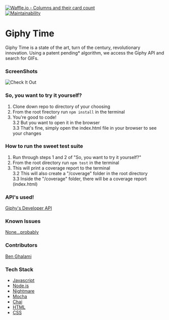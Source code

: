 [![Waffle.io - Columns and their card count](https://badge.waffle.io/bghalami/giphy_time.svg?columns=all)](https://waffle.io/bghalami/giphy_time)  
[![Maintainability](https://api.codeclimate.com/v1/badges/1ac3b5feb071a96ea223/maintainability)](https://codeclimate.com/github/bghalami/giphy_time/maintainability)

# Giphy Time
Giphy Time is a state of the art, turn of the century, revolutionary innovation.
Using a patent pending* algorithm, we access the Giphy API and search for GIFs.

### ScreenShots

![Check It Out](./assets/GiphyTimeSmallCap2.gif)

### So, you want to try it yourself?
1. Clone down repo to directory of your choosing
2. From the root firectory run `npm install` in the terminal
3. You're good to code!  
3.2 But you want to open it in the browser  
3.3 That's fine, simply open the index.html file in your browser to see your changes

### How to run the sweet test suite
1. Run through steps 1 and 2 of "So, you want to try it yourself?"
2. From the root directory run `npm test` in the terminal
3. This will print a coverage report to the terminal  
3.2 This will also create a "/coverage" folder in the root directory  
3.3 Inside the "/coverage" folder, there will be a coverage report (index.html)

### API's used!
[Giphy's Developer API](https://developers.giphy.com/)


### Known Issues
[None...probably](https://github.com/bghalami/giphy_time/issues)

### Contributors
[Ben Ghalami](https://github.com/bghalami)

### Tech Stack

* [Javascript](https://www.javascript.com/)
* [Node.js](https://nodejs.org/en/)
* [Nightmare](http://www.nightmarejs.org/)
* [Mocha](https://mochajs.org/)
* [Chai](https://www.chaijs.com/)
* [HTML](https://html.com/)
* [CSS](https://www.w3.org/TR/1999/REC-CSS1-19990111)
